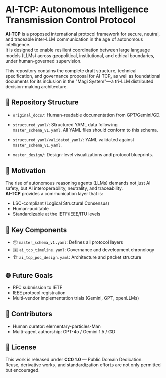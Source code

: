 # AI-TCP: Autonomous Intelligence Transmission Control Protocol

**AI-TCP** is a proposed international protocol framework for secure, neutral, and traceable inter-LLM communication in the age of autonomous intelligence.  
It is designed to enable resilient coordination between large language models (LLMs) across geopolitical, institutional, and ethical boundaries, under human-governed supervision.

This repository contains the complete draft structure, technical specification, and governance proposal for AI-TCP, as well as foundational documents for its inclusion in the "Magi System"—a tri-LLM distributed decision-making architecture.

## 📂 Repository Structure

- `original_docs/`: Human-readable documentation from GPT/Gemini/GD.

- `structured_yaml/`: Structured YAML data following `master_schema_v1.yaml`. All YAML files should conform to this schema.
- `structured_yaml/validated_yaml/`: YAML validated against `master_schema_v1.yaml`.
- `master_design/`: Design-level visualizations and protocol blueprints.

## 🧠 Motivation

The rise of autonomous reasoning agents (LLMs) demands not just AI safety, but AI interoperability, neutrality, and traceability.  
**AI-TCP** provides a communication layer that is:

- LSC-compliant (Logical Structural Consensus)
- Human-auditable
- Standardizable at the IETF/IEEE/ITU levels

## 🔧 Key Components

- 📦 `master_schema_v1.yaml`: Defines all protocol layers
- ✉️ `ai_tcp_timeline.yaml`: Governance and development chronology
- 🏗️ `ai_tcp_poc_design.yaml`: Architecture and packet structure

## 🌐 Future Goals

- RFC submission to IETF
- IEEE protocol registration
- Multi-vendor implementation trials (Gemini, GPT, openLLMs)

## 🤝 Contributors

- Human curator: elementary-particles-Man  
- Multi-agent authorship: GPT-4o / Gemini 1.5 / GD  

## 📄 License

This work is released under **CC0 1.0** — Public Domain Dedication.  
Reuse, derivative works, and standardization efforts are not only permitted but encouraged.

